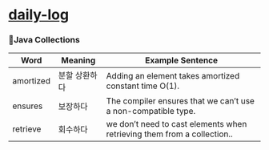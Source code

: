 # [daily-log](https://roadmap.sh/backend)

### 📘Java Collections

| Word      | Meaning       | Example Sentence                                                        |
| --------- | ------------- | ----------------------------------------------------------------------- |
| amortized | 분할 상환하다 | Adding an element takes amortized constant time O(1).                   |
| ensures   | 보장하다      | The compiler ensures that we can’t use a non-compatible type.           |
| retrieve  | 회수하다      | we don’t need to cast elements when retrieving them from a collection.. |
